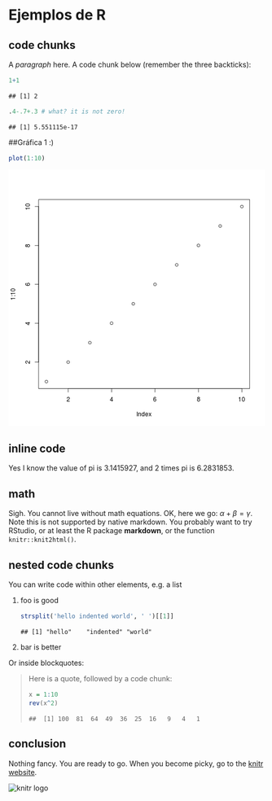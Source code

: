# Ejemplos de R

## code chunks

A _paragraph_ here. A code chunk below (remember the three backticks):


```r
1+1
```

```
## [1] 2
```

```r
.4-.7+.3 # what? it is not zero!
```

```
## [1] 5.551115e-17
```

##Gráfica 1 :)

```r
plot(1:10)
```

![plot of chunk unnamed-chunk-2](figure/unnamed-chunk-2-1.png)


## inline code

Yes I know the value of pi is 3.1415927, and 2 times pi is 6.2831853.

## math

Sigh. You cannot live without math equations. OK, here we go: $\alpha+\beta=\gamma$. Note this is not supported by native markdown. You probably want to try RStudio, or at least the R package **markdown**, or the function `knitr::knit2html()`.

## nested code chunks

You can write code within other elements, e.g. a list

1. foo is good
    
    ```r
    strsplit('hello indented world', ' ')[[1]]
    ```
    
    ```
    ## [1] "hello"    "indented" "world"
    ```
2. bar is better

Or inside blockquotes:

> Here is a quote, followed by a code chunk:
>
> 
> ```r
> x = 1:10
> rev(x^2)
> ```
> 
> ```
> ##  [1] 100  81  64  49  36  25  16   9   4   1
> ```

## conclusion

Nothing fancy. You are ready to go. When you become picky, go to the [knitr website](http://yihui.name/knitr/).

![knitr logo](http://yihui.name/knitr/images/knit-logo.png)
